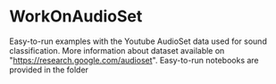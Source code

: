 # WorkOnAudioSet

Easy-to-run examples with the Youtube AudioSet data used for sound classification. More information about dataset available on "https://research.google.com/audioset". Easy-to-run notebooks are provided in the folder
